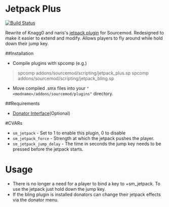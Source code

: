 # Jetpack Plus
[![Build Status](https://travis-ci.org/CrimsonTautology/sm_jetpack_plus.svg?branch=master)](https://travis-ci.org/CrimsonTautology/sm_jetpack_plus)

Rewrite of Knagg0 and naris's [jetpack plugin](https://forums.alliedmods.net/showthread.php?p=488779) for Sourcemod. Redesigned to make it easier to extend and modify.  Allows players to fly around while hold down their jump key.

##Installation
* Compile plugins with spcomp (e.g.)
> spcomp addons/sourcemod/scripting/jetpack_plus.sp
> spcomp addons/sourcemod/scripting/jetpack_bling.sp
* Move compiled .smx files into your `"<modname>/addons/sourcemod/plugins"` directory.

    

##Requirements
* [Donator Interface](https://forums.alliedmods.net/showthread.php?t=145542)(Optional)

#CVARs

* `sm_jetpack` - Set to 1 to enable this plugin, 0 to disable
* `sm_jetpack_force` - Strength at which the jetpack pushes the player.
* `sm_jetpack_jump_delay` - The time in seconds the jump key needs to be pressed before the jetpack starts.

# Usage

* There is no longer a need for a player to bind a key to +sm_jetpack.  To use the jetpack just hold down the jump key.
* If the bling plugin is installed donators can change their jetpack effects via the donator menu.

